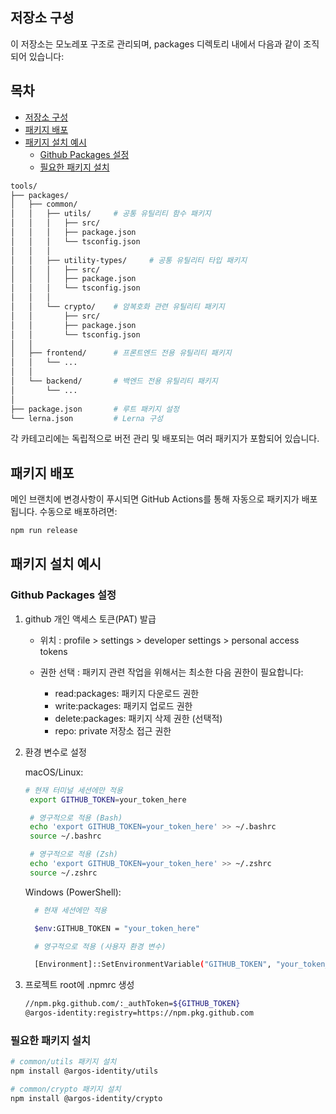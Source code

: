 ## 저장소 구성

이 저장소는 모노레포 구조로 관리되며, packages 디렉토리 내에서 다음과 같이 조직되어 있습니다:

## 목차

- [저장소 구성](#저장소-구성)
- [패키지 배포](#패키지-배포)
- [패키지 설치 예시](#패키지-설치-예시)
  - [Github Packages 설정](#github-packages-설정)
  - [필요한 패키지 설치](#필요한-패키지-설치)

```bash
tools/
├── packages/
│   ├── common/
│   │   ├── utils/     # 공통 유틸리티 함수 패키지
│   │   │   ├── src/
│   │   │   ├── package.json
│   │   │   └── tsconfig.json
│   │   │
│   │   ├── utility-types/     # 공통 유틸리티 타입 패키지
│   │   │   ├── src/
│   │   │   ├── package.json
│   │   │   └── tsconfig.json
│   │   │
│   │   └── crypto/    # 암복호화 관련 유틸리티 패키지
│   │       ├── src/
│   │       ├── package.json
│   │       └── tsconfig.json
│   │
│   ├── frontend/      # 프론트엔드 전용 유틸리티 패키지
│   │   └── ...
│   │
│   └── backend/       # 백엔드 전용 유틸리티 패키지
│       └── ...
│
├── package.json       # 루트 패키지 설정
└── lerna.json         # Lerna 구성
```

각 카테고리에는 독립적으로 버전 관리 및 배포되는 여러 패키지가 포함되어 있습니다.

## 패키지 배포

메인 브랜치에 변경사항이 푸시되면 GitHub Actions를 통해 자동으로 패키지가 배포됩니다.
수동으로 배포하려면:

```bash
npm run release
```

## 패키지 설치 예시

### Github Packages 설정

1. github 개인 액세스 토큰(PAT) 발급

   - 위치 : profile > settings > developer settings > personal access tokens
   - 권한 선택 : 패키지 관련 작업을 위해서는 최소한 다음 권한이 필요합니다:

     - read:packages: 패키지 다운로드 권한
     - write:packages: 패키지 업로드 권한
     - delete:packages: 패키지 삭제 권한 (선택적)
     - repo: private 저장소 접근 권한

2. 환경 변수로 설정

   macOS/Linux:

   ```bash
   # 현재 터미널 세션에만 적용
    export GITHUB_TOKEN=your_token_here

    # 영구적으로 적용 (Bash)
    echo 'export GITHUB_TOKEN=your_token_here' >> ~/.bashrc
    source ~/.bashrc

    # 영구적으로 적용 (Zsh)
    echo 'export GITHUB_TOKEN=your_token_here' >> ~/.zshrc
    source ~/.zshrc
   ```

   Windows (PowerShell):

   ```bash
     # 현재 세션에만 적용

     $env:GITHUB_TOKEN = "your_token_here"

     # 영구적으로 적용 (사용자 환경 변수)

     [Environment]::SetEnvironmentVariable("GITHUB_TOKEN", "your_token_here", "User")
   ```

3. 프로젝트 root에 .npmrc 생성

   ```bash
   //npm.pkg.github.com/:_authToken=${GITHUB_TOKEN}
   @argos-identity:registry=https://npm.pkg.github.com
   ```

### 필요한 패키지 설치

```bash
# common/utils 패키지 설치
npm install @argos-identity/utils

# common/crypto 패키지 설치
npm install @argos-identity/crypto
```
